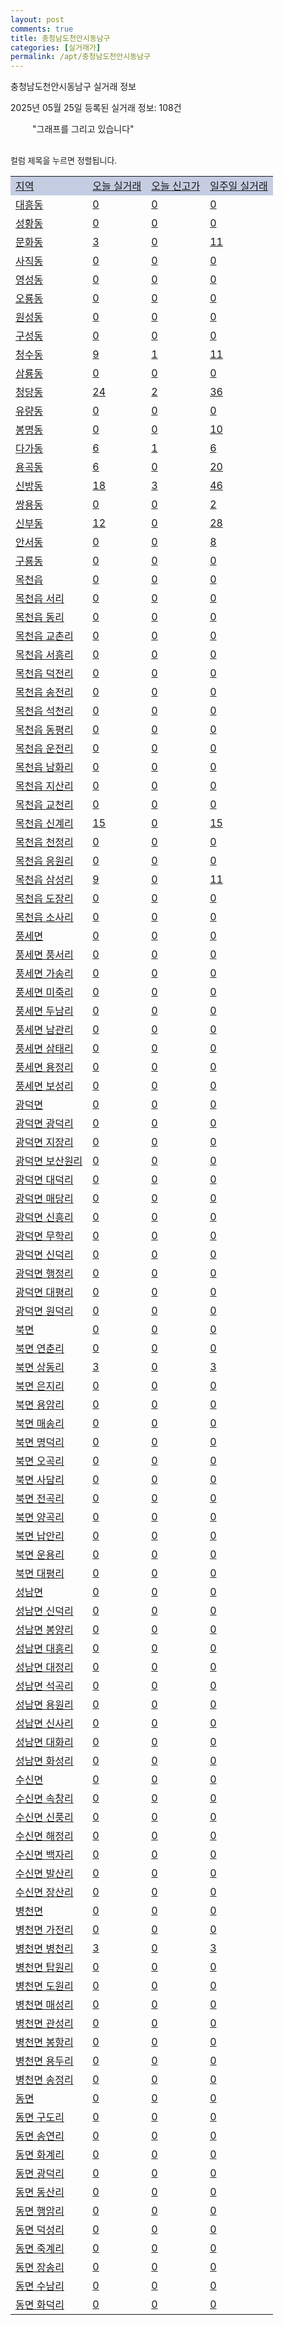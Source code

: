 ```yaml
---
layout: post
comments: true
title: 충청남도천안시동남구
categories: [실거래가]
permalink: /apt/충청남도천안시동남구
---
```


충청남도천안시동남구 실거래 정보

2025년 05월 25일 등록된 실거래 정보: 108건

<!--<script async src="https://pagead2.googlesyndication.com/pagead/js/adsbygoogle.js?client=ca-pub-3485438051770037"
 crossorigin="anonymous"></script>-->

<script type="text/javascript">
  google.charts.load('current', {'packages':['corechart']});
  google.charts.setOnLoadCallback(drawChart);

  function drawChart() {
    var data = google.visualization.arrayToDataTable([['거래일', '매매', '전월세', '전매'], ['21-01', 11, 6, 1], ['21-02', 0, 2, 0], ['21-03', 0, 2, 0], ['21-04', 0, 1, 0], ['21-05', 0, 0, 1], ['21-06', 0, 18, 0], ['21-07', 43, 70, 9], ['21-08', 355, 233, 164], ['21-09', 446, 250, 101], ['21-10', 462, 249, 114], ['21-11', 344, 256, 102], ['21-12', 276, 264, 71], ['22-01', 242, 238, 45], ['22-02', 255, 306, 54], ['22-03', 340, 282, 107], ['22-04', 406, 419, 77], ['22-05', 317, 335, 68], ['22-06', 255, 488, 27], ['22-07', 199, 298, 25], ['22-08', 45, 58, 6], ['23-07', 1, 2, 0], ['23-08', 0, 1, 0], ['23-09', 0, 2, 0], ['23-10', 16, 57, 2], ['23-11', 203, 306, 62], ['23-12', 205, 375, 86], ['24-01', 1, 13, 1], ['24-02', 2, 8, 0], ['24-03', 0, 0, 3], ['24-04', 6, 31, 0], ['24-05', 167, 365, 17], ['24-06', 266, 407, 31], ['24-07', 314, 456, 56], ['24-08', 288, 380, 45], ['24-09', 218, 270, 35], ['24-10', 293, 95, 308], ['24-11', 120, 0, 120], ['24-12', 202, 202, 202], ['25-01', 196, 196, 196], ['25-02', 284, 284, 284], ['25-03', 354, 354, 354], ['25-04', 308, 308, 308], ['25-05', 160, 160, 160]]);

    var options = {
      title: '최근 1년간 유형별 거래량 추이',
      legend: { position: 'bottom' }
    };

    setTimeout(function() {
        var chart = new google.visualization.LineChart(document.getElementById('columnchart_material'));
        chart.draw(data, (options));
        document.getElementById('loading').style.display = 'none';
        var dayLabel = (new Date()).getDay();
        if (dayLabel < 2) {
            sorttable.innerSortFunction.apply(document.getElementById('week'), []);
            sorttable.innerSortFunction.apply(document.getElementById('week'), []);        
        }
        else {
            sorttable.innerSortFunction.apply(document.getElementById('today'), []);
            sorttable.innerSortFunction.apply(document.getElementById('today'), []);
        }
    }, 200);

  }
</script>

<div id="loading" style="z-index:20; display: block; margin-left: 35px">"그래프를 그리고 있습니다"</div>
<div id="columnchart_material" style="width: 95%; margin-left: -35px; display: block"></div>
<!--<div style="width: 95%; margin-left: -35px; display: block">
      <script async src="https://pagead2.googlesyndication.com/pagead/js/adsbygoogle.js?client=ca-pub-3485438051770037"
          crossorigin="anonymous"></script>
      <ins class="adsbygoogle"
          style="display:block"
          data-ad-format="fluid"
          data-ad-layout-key="-fb+5w+4e-db+86"
          data-ad-client="ca-pub-3485438051770037"
          data-ad-slot="1827090281"></ins>
      <script>
          (adsbygoogle = window.adsbygoogle || []).push({});
      </script>
</div>-->
<br>

<font size='small' style='font-size: small;'>컬럼 제목을 누르면 정렬됩니다.</font>
<table class="sortable">
  <tr style='background-color: rgba(114, 132, 186,0.4);'>
    <td id="region"><a href="#">지역</a></td>
    <td id="today"><a href="#">오늘 실거래</a></td>
    <td id="today_new"><a href="#">오늘 신고가</a></td>
    <td id="week"><a href="#">일주일 실거래</a></td>
  </tr>

  
  <tr class="item">
    <td><a href="충청남도천안시동남구대흥동">대흥동</a></td>
    <td><a href="충청남도천안시동남구대흥동">0</a></td>
    <td><a href="충청남도천안시동남구대흥동">0</a></td>
    <td><a href="충청남도천안시동남구대흥동">0</a></td>
  </tr>
    

  <tr class="item">
    <td><a href="충청남도천안시동남구성황동">성황동</a></td>
    <td><a href="충청남도천안시동남구성황동">0</a></td>
    <td><a href="충청남도천안시동남구성황동">0</a></td>
    <td><a href="충청남도천안시동남구성황동">0</a></td>
  </tr>
    

  <tr class="item">
    <td><a href="충청남도천안시동남구문화동">문화동</a></td>
    <td><a href="충청남도천안시동남구문화동">3</a></td>
    <td><a href="충청남도천안시동남구문화동">0</a></td>
    <td><a href="충청남도천안시동남구문화동">11</a></td>
  </tr>
    

  <tr class="item">
    <td><a href="충청남도천안시동남구사직동">사직동</a></td>
    <td><a href="충청남도천안시동남구사직동">0</a></td>
    <td><a href="충청남도천안시동남구사직동">0</a></td>
    <td><a href="충청남도천안시동남구사직동">0</a></td>
  </tr>
    

  <tr class="item">
    <td><a href="충청남도천안시동남구영성동">영성동</a></td>
    <td><a href="충청남도천안시동남구영성동">0</a></td>
    <td><a href="충청남도천안시동남구영성동">0</a></td>
    <td><a href="충청남도천안시동남구영성동">0</a></td>
  </tr>
    

  <tr class="item">
    <td><a href="충청남도천안시동남구오룡동">오룡동</a></td>
    <td><a href="충청남도천안시동남구오룡동">0</a></td>
    <td><a href="충청남도천안시동남구오룡동">0</a></td>
    <td><a href="충청남도천안시동남구오룡동">0</a></td>
  </tr>
    

  <tr class="item">
    <td><a href="충청남도천안시동남구원성동">원성동</a></td>
    <td><a href="충청남도천안시동남구원성동">0</a></td>
    <td><a href="충청남도천안시동남구원성동">0</a></td>
    <td><a href="충청남도천안시동남구원성동">0</a></td>
  </tr>
    

  <tr class="item">
    <td><a href="충청남도천안시동남구구성동">구성동</a></td>
    <td><a href="충청남도천안시동남구구성동">0</a></td>
    <td><a href="충청남도천안시동남구구성동">0</a></td>
    <td><a href="충청남도천안시동남구구성동">0</a></td>
  </tr>
    

  <tr class="item">
    <td><a href="충청남도천안시동남구청수동">청수동</a></td>
    <td><a href="충청남도천안시동남구청수동">9</a></td>
    <td><a href="충청남도천안시동남구청수동">1</a></td>
    <td><a href="충청남도천안시동남구청수동">11</a></td>
  </tr>
    

  <tr class="item">
    <td><a href="충청남도천안시동남구삼룡동">삼룡동</a></td>
    <td><a href="충청남도천안시동남구삼룡동">0</a></td>
    <td><a href="충청남도천안시동남구삼룡동">0</a></td>
    <td><a href="충청남도천안시동남구삼룡동">0</a></td>
  </tr>
    

  <tr class="item">
    <td><a href="충청남도천안시동남구청당동">청당동</a></td>
    <td><a href="충청남도천안시동남구청당동">24</a></td>
    <td><a href="충청남도천안시동남구청당동">2</a></td>
    <td><a href="충청남도천안시동남구청당동">36</a></td>
  </tr>
    

  <tr class="item">
    <td><a href="충청남도천안시동남구유량동">유량동</a></td>
    <td><a href="충청남도천안시동남구유량동">0</a></td>
    <td><a href="충청남도천안시동남구유량동">0</a></td>
    <td><a href="충청남도천안시동남구유량동">0</a></td>
  </tr>
    

  <tr class="item">
    <td><a href="충청남도천안시동남구봉명동">봉명동</a></td>
    <td><a href="충청남도천안시동남구봉명동">0</a></td>
    <td><a href="충청남도천안시동남구봉명동">0</a></td>
    <td><a href="충청남도천안시동남구봉명동">10</a></td>
  </tr>
    

  <tr class="item">
    <td><a href="충청남도천안시동남구다가동">다가동</a></td>
    <td><a href="충청남도천안시동남구다가동">6</a></td>
    <td><a href="충청남도천안시동남구다가동">1</a></td>
    <td><a href="충청남도천안시동남구다가동">6</a></td>
  </tr>
    

  <tr class="item">
    <td><a href="충청남도천안시동남구용곡동">용곡동</a></td>
    <td><a href="충청남도천안시동남구용곡동">6</a></td>
    <td><a href="충청남도천안시동남구용곡동">0</a></td>
    <td><a href="충청남도천안시동남구용곡동">20</a></td>
  </tr>
    

  <tr class="item">
    <td><a href="충청남도천안시동남구신방동">신방동</a></td>
    <td><a href="충청남도천안시동남구신방동">18</a></td>
    <td><a href="충청남도천안시동남구신방동">3</a></td>
    <td><a href="충청남도천안시동남구신방동">46</a></td>
  </tr>
    

  <tr class="item">
    <td><a href="충청남도천안시동남구쌍용동">쌍용동</a></td>
    <td><a href="충청남도천안시동남구쌍용동">0</a></td>
    <td><a href="충청남도천안시동남구쌍용동">0</a></td>
    <td><a href="충청남도천안시동남구쌍용동">2</a></td>
  </tr>
    

  <tr class="item">
    <td><a href="충청남도천안시동남구신부동">신부동</a></td>
    <td><a href="충청남도천안시동남구신부동">12</a></td>
    <td><a href="충청남도천안시동남구신부동">0</a></td>
    <td><a href="충청남도천안시동남구신부동">28</a></td>
  </tr>
    

  <tr class="item">
    <td><a href="충청남도천안시동남구안서동">안서동</a></td>
    <td><a href="충청남도천안시동남구안서동">0</a></td>
    <td><a href="충청남도천안시동남구안서동">0</a></td>
    <td><a href="충청남도천안시동남구안서동">8</a></td>
  </tr>
    

  <tr class="item">
    <td><a href="충청남도천안시동남구구룡동">구룡동</a></td>
    <td><a href="충청남도천안시동남구구룡동">0</a></td>
    <td><a href="충청남도천안시동남구구룡동">0</a></td>
    <td><a href="충청남도천안시동남구구룡동">0</a></td>
  </tr>
    

  <tr class="item">
    <td><a href="충청남도천안시동남구목천읍">목천읍</a></td>
    <td><a href="충청남도천안시동남구목천읍">0</a></td>
    <td><a href="충청남도천안시동남구목천읍">0</a></td>
    <td><a href="충청남도천안시동남구목천읍">0</a></td>
  </tr>
    

  <tr class="item">
    <td><a href="충청남도천안시동남구목천읍서리">목천읍 서리</a></td>
    <td><a href="충청남도천안시동남구목천읍서리">0</a></td>
    <td><a href="충청남도천안시동남구목천읍서리">0</a></td>
    <td><a href="충청남도천안시동남구목천읍서리">0</a></td>
  </tr>
    

  <tr class="item">
    <td><a href="충청남도천안시동남구목천읍동리">목천읍 동리</a></td>
    <td><a href="충청남도천안시동남구목천읍동리">0</a></td>
    <td><a href="충청남도천안시동남구목천읍동리">0</a></td>
    <td><a href="충청남도천안시동남구목천읍동리">0</a></td>
  </tr>
    

  <tr class="item">
    <td><a href="충청남도천안시동남구목천읍교촌리">목천읍 교촌리</a></td>
    <td><a href="충청남도천안시동남구목천읍교촌리">0</a></td>
    <td><a href="충청남도천안시동남구목천읍교촌리">0</a></td>
    <td><a href="충청남도천안시동남구목천읍교촌리">0</a></td>
  </tr>
    

  <tr class="item">
    <td><a href="충청남도천안시동남구목천읍서흥리">목천읍 서흥리</a></td>
    <td><a href="충청남도천안시동남구목천읍서흥리">0</a></td>
    <td><a href="충청남도천안시동남구목천읍서흥리">0</a></td>
    <td><a href="충청남도천안시동남구목천읍서흥리">0</a></td>
  </tr>
    

  <tr class="item">
    <td><a href="충청남도천안시동남구목천읍덕전리">목천읍 덕전리</a></td>
    <td><a href="충청남도천안시동남구목천읍덕전리">0</a></td>
    <td><a href="충청남도천안시동남구목천읍덕전리">0</a></td>
    <td><a href="충청남도천안시동남구목천읍덕전리">0</a></td>
  </tr>
    

  <tr class="item">
    <td><a href="충청남도천안시동남구목천읍송전리">목천읍 송전리</a></td>
    <td><a href="충청남도천안시동남구목천읍송전리">0</a></td>
    <td><a href="충청남도천안시동남구목천읍송전리">0</a></td>
    <td><a href="충청남도천안시동남구목천읍송전리">0</a></td>
  </tr>
    

  <tr class="item">
    <td><a href="충청남도천안시동남구목천읍석천리">목천읍 석천리</a></td>
    <td><a href="충청남도천안시동남구목천읍석천리">0</a></td>
    <td><a href="충청남도천안시동남구목천읍석천리">0</a></td>
    <td><a href="충청남도천안시동남구목천읍석천리">0</a></td>
  </tr>
    

  <tr class="item">
    <td><a href="충청남도천안시동남구목천읍동평리">목천읍 동평리</a></td>
    <td><a href="충청남도천안시동남구목천읍동평리">0</a></td>
    <td><a href="충청남도천안시동남구목천읍동평리">0</a></td>
    <td><a href="충청남도천안시동남구목천읍동평리">0</a></td>
  </tr>
    

  <tr class="item">
    <td><a href="충청남도천안시동남구목천읍운전리">목천읍 운전리</a></td>
    <td><a href="충청남도천안시동남구목천읍운전리">0</a></td>
    <td><a href="충청남도천안시동남구목천읍운전리">0</a></td>
    <td><a href="충청남도천안시동남구목천읍운전리">0</a></td>
  </tr>
    

  <tr class="item">
    <td><a href="충청남도천안시동남구목천읍남화리">목천읍 남화리</a></td>
    <td><a href="충청남도천안시동남구목천읍남화리">0</a></td>
    <td><a href="충청남도천안시동남구목천읍남화리">0</a></td>
    <td><a href="충청남도천안시동남구목천읍남화리">0</a></td>
  </tr>
    

  <tr class="item">
    <td><a href="충청남도천안시동남구목천읍지산리">목천읍 지산리</a></td>
    <td><a href="충청남도천안시동남구목천읍지산리">0</a></td>
    <td><a href="충청남도천안시동남구목천읍지산리">0</a></td>
    <td><a href="충청남도천안시동남구목천읍지산리">0</a></td>
  </tr>
    

  <tr class="item">
    <td><a href="충청남도천안시동남구목천읍교천리">목천읍 교천리</a></td>
    <td><a href="충청남도천안시동남구목천읍교천리">0</a></td>
    <td><a href="충청남도천안시동남구목천읍교천리">0</a></td>
    <td><a href="충청남도천안시동남구목천읍교천리">0</a></td>
  </tr>
    

  <tr class="item">
    <td><a href="충청남도천안시동남구목천읍신계리">목천읍 신계리</a></td>
    <td><a href="충청남도천안시동남구목천읍신계리">15</a></td>
    <td><a href="충청남도천안시동남구목천읍신계리">0</a></td>
    <td><a href="충청남도천안시동남구목천읍신계리">15</a></td>
  </tr>
    

  <tr class="item">
    <td><a href="충청남도천안시동남구목천읍천정리">목천읍 천정리</a></td>
    <td><a href="충청남도천안시동남구목천읍천정리">0</a></td>
    <td><a href="충청남도천안시동남구목천읍천정리">0</a></td>
    <td><a href="충청남도천안시동남구목천읍천정리">0</a></td>
  </tr>
    

  <tr class="item">
    <td><a href="충청남도천안시동남구목천읍응원리">목천읍 응원리</a></td>
    <td><a href="충청남도천안시동남구목천읍응원리">0</a></td>
    <td><a href="충청남도천안시동남구목천읍응원리">0</a></td>
    <td><a href="충청남도천안시동남구목천읍응원리">0</a></td>
  </tr>
    

  <tr class="item">
    <td><a href="충청남도천안시동남구목천읍삼성리">목천읍 삼성리</a></td>
    <td><a href="충청남도천안시동남구목천읍삼성리">9</a></td>
    <td><a href="충청남도천안시동남구목천읍삼성리">0</a></td>
    <td><a href="충청남도천안시동남구목천읍삼성리">11</a></td>
  </tr>
    

  <tr class="item">
    <td><a href="충청남도천안시동남구목천읍도장리">목천읍 도장리</a></td>
    <td><a href="충청남도천안시동남구목천읍도장리">0</a></td>
    <td><a href="충청남도천안시동남구목천읍도장리">0</a></td>
    <td><a href="충청남도천안시동남구목천읍도장리">0</a></td>
  </tr>
    

  <tr class="item">
    <td><a href="충청남도천안시동남구목천읍소사리">목천읍 소사리</a></td>
    <td><a href="충청남도천안시동남구목천읍소사리">0</a></td>
    <td><a href="충청남도천안시동남구목천읍소사리">0</a></td>
    <td><a href="충청남도천안시동남구목천읍소사리">0</a></td>
  </tr>
    

  <tr class="item">
    <td><a href="충청남도천안시동남구풍세면">풍세면</a></td>
    <td><a href="충청남도천안시동남구풍세면">0</a></td>
    <td><a href="충청남도천안시동남구풍세면">0</a></td>
    <td><a href="충청남도천안시동남구풍세면">0</a></td>
  </tr>
    

  <tr class="item">
    <td><a href="충청남도천안시동남구풍세면풍서리">풍세면 풍서리</a></td>
    <td><a href="충청남도천안시동남구풍세면풍서리">0</a></td>
    <td><a href="충청남도천안시동남구풍세면풍서리">0</a></td>
    <td><a href="충청남도천안시동남구풍세면풍서리">0</a></td>
  </tr>
    

  <tr class="item">
    <td><a href="충청남도천안시동남구풍세면가송리">풍세면 가송리</a></td>
    <td><a href="충청남도천안시동남구풍세면가송리">0</a></td>
    <td><a href="충청남도천안시동남구풍세면가송리">0</a></td>
    <td><a href="충청남도천안시동남구풍세면가송리">0</a></td>
  </tr>
    

  <tr class="item">
    <td><a href="충청남도천안시동남구풍세면미죽리">풍세면 미죽리</a></td>
    <td><a href="충청남도천안시동남구풍세면미죽리">0</a></td>
    <td><a href="충청남도천안시동남구풍세면미죽리">0</a></td>
    <td><a href="충청남도천안시동남구풍세면미죽리">0</a></td>
  </tr>
    

  <tr class="item">
    <td><a href="충청남도천안시동남구풍세면두남리">풍세면 두남리</a></td>
    <td><a href="충청남도천안시동남구풍세면두남리">0</a></td>
    <td><a href="충청남도천안시동남구풍세면두남리">0</a></td>
    <td><a href="충청남도천안시동남구풍세면두남리">0</a></td>
  </tr>
    

  <tr class="item">
    <td><a href="충청남도천안시동남구풍세면남관리">풍세면 남관리</a></td>
    <td><a href="충청남도천안시동남구풍세면남관리">0</a></td>
    <td><a href="충청남도천안시동남구풍세면남관리">0</a></td>
    <td><a href="충청남도천안시동남구풍세면남관리">0</a></td>
  </tr>
    

  <tr class="item">
    <td><a href="충청남도천안시동남구풍세면삼태리">풍세면 삼태리</a></td>
    <td><a href="충청남도천안시동남구풍세면삼태리">0</a></td>
    <td><a href="충청남도천안시동남구풍세면삼태리">0</a></td>
    <td><a href="충청남도천안시동남구풍세면삼태리">0</a></td>
  </tr>
    

  <tr class="item">
    <td><a href="충청남도천안시동남구풍세면용정리">풍세면 용정리</a></td>
    <td><a href="충청남도천안시동남구풍세면용정리">0</a></td>
    <td><a href="충청남도천안시동남구풍세면용정리">0</a></td>
    <td><a href="충청남도천안시동남구풍세면용정리">0</a></td>
  </tr>
    

  <tr class="item">
    <td><a href="충청남도천안시동남구풍세면보성리">풍세면 보성리</a></td>
    <td><a href="충청남도천안시동남구풍세면보성리">0</a></td>
    <td><a href="충청남도천안시동남구풍세면보성리">0</a></td>
    <td><a href="충청남도천안시동남구풍세면보성리">0</a></td>
  </tr>
    

  <tr class="item">
    <td><a href="충청남도천안시동남구광덕면">광덕면</a></td>
    <td><a href="충청남도천안시동남구광덕면">0</a></td>
    <td><a href="충청남도천안시동남구광덕면">0</a></td>
    <td><a href="충청남도천안시동남구광덕면">0</a></td>
  </tr>
    

  <tr class="item">
    <td><a href="충청남도천안시동남구광덕면광덕리">광덕면 광덕리</a></td>
    <td><a href="충청남도천안시동남구광덕면광덕리">0</a></td>
    <td><a href="충청남도천안시동남구광덕면광덕리">0</a></td>
    <td><a href="충청남도천안시동남구광덕면광덕리">0</a></td>
  </tr>
    

  <tr class="item">
    <td><a href="충청남도천안시동남구광덕면지장리">광덕면 지장리</a></td>
    <td><a href="충청남도천안시동남구광덕면지장리">0</a></td>
    <td><a href="충청남도천안시동남구광덕면지장리">0</a></td>
    <td><a href="충청남도천안시동남구광덕면지장리">0</a></td>
  </tr>
    

  <tr class="item">
    <td><a href="충청남도천안시동남구광덕면보산원리">광덕면 보산원리</a></td>
    <td><a href="충청남도천안시동남구광덕면보산원리">0</a></td>
    <td><a href="충청남도천안시동남구광덕면보산원리">0</a></td>
    <td><a href="충청남도천안시동남구광덕면보산원리">0</a></td>
  </tr>
    

  <tr class="item">
    <td><a href="충청남도천안시동남구광덕면대덕리">광덕면 대덕리</a></td>
    <td><a href="충청남도천안시동남구광덕면대덕리">0</a></td>
    <td><a href="충청남도천안시동남구광덕면대덕리">0</a></td>
    <td><a href="충청남도천안시동남구광덕면대덕리">0</a></td>
  </tr>
    

  <tr class="item">
    <td><a href="충청남도천안시동남구광덕면매당리">광덕면 매당리</a></td>
    <td><a href="충청남도천안시동남구광덕면매당리">0</a></td>
    <td><a href="충청남도천안시동남구광덕면매당리">0</a></td>
    <td><a href="충청남도천안시동남구광덕면매당리">0</a></td>
  </tr>
    

  <tr class="item">
    <td><a href="충청남도천안시동남구광덕면신흥리">광덕면 신흥리</a></td>
    <td><a href="충청남도천안시동남구광덕면신흥리">0</a></td>
    <td><a href="충청남도천안시동남구광덕면신흥리">0</a></td>
    <td><a href="충청남도천안시동남구광덕면신흥리">0</a></td>
  </tr>
    

  <tr class="item">
    <td><a href="충청남도천안시동남구광덕면무학리">광덕면 무학리</a></td>
    <td><a href="충청남도천안시동남구광덕면무학리">0</a></td>
    <td><a href="충청남도천안시동남구광덕면무학리">0</a></td>
    <td><a href="충청남도천안시동남구광덕면무학리">0</a></td>
  </tr>
    

  <tr class="item">
    <td><a href="충청남도천안시동남구광덕면신덕리">광덕면 신덕리</a></td>
    <td><a href="충청남도천안시동남구광덕면신덕리">0</a></td>
    <td><a href="충청남도천안시동남구광덕면신덕리">0</a></td>
    <td><a href="충청남도천안시동남구광덕면신덕리">0</a></td>
  </tr>
    

  <tr class="item">
    <td><a href="충청남도천안시동남구광덕면행정리">광덕면 행정리</a></td>
    <td><a href="충청남도천안시동남구광덕면행정리">0</a></td>
    <td><a href="충청남도천안시동남구광덕면행정리">0</a></td>
    <td><a href="충청남도천안시동남구광덕면행정리">0</a></td>
  </tr>
    

  <tr class="item">
    <td><a href="충청남도천안시동남구광덕면대평리">광덕면 대평리</a></td>
    <td><a href="충청남도천안시동남구광덕면대평리">0</a></td>
    <td><a href="충청남도천안시동남구광덕면대평리">0</a></td>
    <td><a href="충청남도천안시동남구광덕면대평리">0</a></td>
  </tr>
    

  <tr class="item">
    <td><a href="충청남도천안시동남구광덕면원덕리">광덕면 원덕리</a></td>
    <td><a href="충청남도천안시동남구광덕면원덕리">0</a></td>
    <td><a href="충청남도천안시동남구광덕면원덕리">0</a></td>
    <td><a href="충청남도천안시동남구광덕면원덕리">0</a></td>
  </tr>
    

  <tr class="item">
    <td><a href="충청남도천안시동남구북면">북면</a></td>
    <td><a href="충청남도천안시동남구북면">0</a></td>
    <td><a href="충청남도천안시동남구북면">0</a></td>
    <td><a href="충청남도천안시동남구북면">0</a></td>
  </tr>
    

  <tr class="item">
    <td><a href="충청남도천안시동남구북면연춘리">북면 연춘리</a></td>
    <td><a href="충청남도천안시동남구북면연춘리">0</a></td>
    <td><a href="충청남도천안시동남구북면연춘리">0</a></td>
    <td><a href="충청남도천안시동남구북면연춘리">0</a></td>
  </tr>
    

  <tr class="item">
    <td><a href="충청남도천안시동남구북면상동리">북면 상동리</a></td>
    <td><a href="충청남도천안시동남구북면상동리">3</a></td>
    <td><a href="충청남도천안시동남구북면상동리">0</a></td>
    <td><a href="충청남도천안시동남구북면상동리">3</a></td>
  </tr>
    

  <tr class="item">
    <td><a href="충청남도천안시동남구북면은지리">북면 은지리</a></td>
    <td><a href="충청남도천안시동남구북면은지리">0</a></td>
    <td><a href="충청남도천안시동남구북면은지리">0</a></td>
    <td><a href="충청남도천안시동남구북면은지리">0</a></td>
  </tr>
    

  <tr class="item">
    <td><a href="충청남도천안시동남구북면용암리">북면 용암리</a></td>
    <td><a href="충청남도천안시동남구북면용암리">0</a></td>
    <td><a href="충청남도천안시동남구북면용암리">0</a></td>
    <td><a href="충청남도천안시동남구북면용암리">0</a></td>
  </tr>
    

  <tr class="item">
    <td><a href="충청남도천안시동남구북면매송리">북면 매송리</a></td>
    <td><a href="충청남도천안시동남구북면매송리">0</a></td>
    <td><a href="충청남도천안시동남구북면매송리">0</a></td>
    <td><a href="충청남도천안시동남구북면매송리">0</a></td>
  </tr>
    

  <tr class="item">
    <td><a href="충청남도천안시동남구북면명덕리">북면 명덕리</a></td>
    <td><a href="충청남도천안시동남구북면명덕리">0</a></td>
    <td><a href="충청남도천안시동남구북면명덕리">0</a></td>
    <td><a href="충청남도천안시동남구북면명덕리">0</a></td>
  </tr>
    

  <tr class="item">
    <td><a href="충청남도천안시동남구북면오곡리">북면 오곡리</a></td>
    <td><a href="충청남도천안시동남구북면오곡리">0</a></td>
    <td><a href="충청남도천안시동남구북면오곡리">0</a></td>
    <td><a href="충청남도천안시동남구북면오곡리">0</a></td>
  </tr>
    

  <tr class="item">
    <td><a href="충청남도천안시동남구북면사담리">북면 사담리</a></td>
    <td><a href="충청남도천안시동남구북면사담리">0</a></td>
    <td><a href="충청남도천안시동남구북면사담리">0</a></td>
    <td><a href="충청남도천안시동남구북면사담리">0</a></td>
  </tr>
    

  <tr class="item">
    <td><a href="충청남도천안시동남구북면전곡리">북면 전곡리</a></td>
    <td><a href="충청남도천안시동남구북면전곡리">0</a></td>
    <td><a href="충청남도천안시동남구북면전곡리">0</a></td>
    <td><a href="충청남도천안시동남구북면전곡리">0</a></td>
  </tr>
    

  <tr class="item">
    <td><a href="충청남도천안시동남구북면양곡리">북면 양곡리</a></td>
    <td><a href="충청남도천안시동남구북면양곡리">0</a></td>
    <td><a href="충청남도천안시동남구북면양곡리">0</a></td>
    <td><a href="충청남도천안시동남구북면양곡리">0</a></td>
  </tr>
    

  <tr class="item">
    <td><a href="충청남도천안시동남구북면납안리">북면 납안리</a></td>
    <td><a href="충청남도천안시동남구북면납안리">0</a></td>
    <td><a href="충청남도천안시동남구북면납안리">0</a></td>
    <td><a href="충청남도천안시동남구북면납안리">0</a></td>
  </tr>
    

  <tr class="item">
    <td><a href="충청남도천안시동남구북면운용리">북면 운용리</a></td>
    <td><a href="충청남도천안시동남구북면운용리">0</a></td>
    <td><a href="충청남도천안시동남구북면운용리">0</a></td>
    <td><a href="충청남도천안시동남구북면운용리">0</a></td>
  </tr>
    

  <tr class="item">
    <td><a href="충청남도천안시동남구북면대평리">북면 대평리</a></td>
    <td><a href="충청남도천안시동남구북면대평리">0</a></td>
    <td><a href="충청남도천안시동남구북면대평리">0</a></td>
    <td><a href="충청남도천안시동남구북면대평리">0</a></td>
  </tr>
    

  <tr class="item">
    <td><a href="충청남도천안시동남구성남면">성남면</a></td>
    <td><a href="충청남도천안시동남구성남면">0</a></td>
    <td><a href="충청남도천안시동남구성남면">0</a></td>
    <td><a href="충청남도천안시동남구성남면">0</a></td>
  </tr>
    

  <tr class="item">
    <td><a href="충청남도천안시동남구성남면신덕리">성남면 신덕리</a></td>
    <td><a href="충청남도천안시동남구성남면신덕리">0</a></td>
    <td><a href="충청남도천안시동남구성남면신덕리">0</a></td>
    <td><a href="충청남도천안시동남구성남면신덕리">0</a></td>
  </tr>
    

  <tr class="item">
    <td><a href="충청남도천안시동남구성남면봉양리">성남면 봉양리</a></td>
    <td><a href="충청남도천안시동남구성남면봉양리">0</a></td>
    <td><a href="충청남도천안시동남구성남면봉양리">0</a></td>
    <td><a href="충청남도천안시동남구성남면봉양리">0</a></td>
  </tr>
    

  <tr class="item">
    <td><a href="충청남도천안시동남구성남면대흥리">성남면 대흥리</a></td>
    <td><a href="충청남도천안시동남구성남면대흥리">0</a></td>
    <td><a href="충청남도천안시동남구성남면대흥리">0</a></td>
    <td><a href="충청남도천안시동남구성남면대흥리">0</a></td>
  </tr>
    

  <tr class="item">
    <td><a href="충청남도천안시동남구성남면대정리">성남면 대정리</a></td>
    <td><a href="충청남도천안시동남구성남면대정리">0</a></td>
    <td><a href="충청남도천안시동남구성남면대정리">0</a></td>
    <td><a href="충청남도천안시동남구성남면대정리">0</a></td>
  </tr>
    

  <tr class="item">
    <td><a href="충청남도천안시동남구성남면석곡리">성남면 석곡리</a></td>
    <td><a href="충청남도천안시동남구성남면석곡리">0</a></td>
    <td><a href="충청남도천안시동남구성남면석곡리">0</a></td>
    <td><a href="충청남도천안시동남구성남면석곡리">0</a></td>
  </tr>
    

  <tr class="item">
    <td><a href="충청남도천안시동남구성남면용원리">성남면 용원리</a></td>
    <td><a href="충청남도천안시동남구성남면용원리">0</a></td>
    <td><a href="충청남도천안시동남구성남면용원리">0</a></td>
    <td><a href="충청남도천안시동남구성남면용원리">0</a></td>
  </tr>
    

  <tr class="item">
    <td><a href="충청남도천안시동남구성남면신사리">성남면 신사리</a></td>
    <td><a href="충청남도천안시동남구성남면신사리">0</a></td>
    <td><a href="충청남도천안시동남구성남면신사리">0</a></td>
    <td><a href="충청남도천안시동남구성남면신사리">0</a></td>
  </tr>
    

  <tr class="item">
    <td><a href="충청남도천안시동남구성남면대화리">성남면 대화리</a></td>
    <td><a href="충청남도천안시동남구성남면대화리">0</a></td>
    <td><a href="충청남도천안시동남구성남면대화리">0</a></td>
    <td><a href="충청남도천안시동남구성남면대화리">0</a></td>
  </tr>
    

  <tr class="item">
    <td><a href="충청남도천안시동남구성남면화성리">성남면 화성리</a></td>
    <td><a href="충청남도천안시동남구성남면화성리">0</a></td>
    <td><a href="충청남도천안시동남구성남면화성리">0</a></td>
    <td><a href="충청남도천안시동남구성남면화성리">0</a></td>
  </tr>
    

  <tr class="item">
    <td><a href="충청남도천안시동남구수신면">수신면</a></td>
    <td><a href="충청남도천안시동남구수신면">0</a></td>
    <td><a href="충청남도천안시동남구수신면">0</a></td>
    <td><a href="충청남도천안시동남구수신면">0</a></td>
  </tr>
    

  <tr class="item">
    <td><a href="충청남도천안시동남구수신면속창리">수신면 속창리</a></td>
    <td><a href="충청남도천안시동남구수신면속창리">0</a></td>
    <td><a href="충청남도천안시동남구수신면속창리">0</a></td>
    <td><a href="충청남도천안시동남구수신면속창리">0</a></td>
  </tr>
    

  <tr class="item">
    <td><a href="충청남도천안시동남구수신면신풍리">수신면 신풍리</a></td>
    <td><a href="충청남도천안시동남구수신면신풍리">0</a></td>
    <td><a href="충청남도천안시동남구수신면신풍리">0</a></td>
    <td><a href="충청남도천안시동남구수신면신풍리">0</a></td>
  </tr>
    

  <tr class="item">
    <td><a href="충청남도천안시동남구수신면해정리">수신면 해정리</a></td>
    <td><a href="충청남도천안시동남구수신면해정리">0</a></td>
    <td><a href="충청남도천안시동남구수신면해정리">0</a></td>
    <td><a href="충청남도천안시동남구수신면해정리">0</a></td>
  </tr>
    

  <tr class="item">
    <td><a href="충청남도천안시동남구수신면백자리">수신면 백자리</a></td>
    <td><a href="충청남도천안시동남구수신면백자리">0</a></td>
    <td><a href="충청남도천안시동남구수신면백자리">0</a></td>
    <td><a href="충청남도천안시동남구수신면백자리">0</a></td>
  </tr>
    

  <tr class="item">
    <td><a href="충청남도천안시동남구수신면발산리">수신면 발산리</a></td>
    <td><a href="충청남도천안시동남구수신면발산리">0</a></td>
    <td><a href="충청남도천안시동남구수신면발산리">0</a></td>
    <td><a href="충청남도천안시동남구수신면발산리">0</a></td>
  </tr>
    

  <tr class="item">
    <td><a href="충청남도천안시동남구수신면장산리">수신면 장산리</a></td>
    <td><a href="충청남도천안시동남구수신면장산리">0</a></td>
    <td><a href="충청남도천안시동남구수신면장산리">0</a></td>
    <td><a href="충청남도천안시동남구수신면장산리">0</a></td>
  </tr>
    

  <tr class="item">
    <td><a href="충청남도천안시동남구병천면">병천면</a></td>
    <td><a href="충청남도천안시동남구병천면">0</a></td>
    <td><a href="충청남도천안시동남구병천면">0</a></td>
    <td><a href="충청남도천안시동남구병천면">0</a></td>
  </tr>
    

  <tr class="item">
    <td><a href="충청남도천안시동남구병천면가전리">병천면 가전리</a></td>
    <td><a href="충청남도천안시동남구병천면가전리">0</a></td>
    <td><a href="충청남도천안시동남구병천면가전리">0</a></td>
    <td><a href="충청남도천안시동남구병천면가전리">0</a></td>
  </tr>
    

  <tr class="item">
    <td><a href="충청남도천안시동남구병천면병천리">병천면 병천리</a></td>
    <td><a href="충청남도천안시동남구병천면병천리">3</a></td>
    <td><a href="충청남도천안시동남구병천면병천리">0</a></td>
    <td><a href="충청남도천안시동남구병천면병천리">3</a></td>
  </tr>
    

  <tr class="item">
    <td><a href="충청남도천안시동남구병천면탑원리">병천면 탑원리</a></td>
    <td><a href="충청남도천안시동남구병천면탑원리">0</a></td>
    <td><a href="충청남도천안시동남구병천면탑원리">0</a></td>
    <td><a href="충청남도천안시동남구병천면탑원리">0</a></td>
  </tr>
    

  <tr class="item">
    <td><a href="충청남도천안시동남구병천면도원리">병천면 도원리</a></td>
    <td><a href="충청남도천안시동남구병천면도원리">0</a></td>
    <td><a href="충청남도천안시동남구병천면도원리">0</a></td>
    <td><a href="충청남도천안시동남구병천면도원리">0</a></td>
  </tr>
    

  <tr class="item">
    <td><a href="충청남도천안시동남구병천면매성리">병천면 매성리</a></td>
    <td><a href="충청남도천안시동남구병천면매성리">0</a></td>
    <td><a href="충청남도천안시동남구병천면매성리">0</a></td>
    <td><a href="충청남도천안시동남구병천면매성리">0</a></td>
  </tr>
    

  <tr class="item">
    <td><a href="충청남도천안시동남구병천면관성리">병천면 관성리</a></td>
    <td><a href="충청남도천안시동남구병천면관성리">0</a></td>
    <td><a href="충청남도천안시동남구병천면관성리">0</a></td>
    <td><a href="충청남도천안시동남구병천면관성리">0</a></td>
  </tr>
    

  <tr class="item">
    <td><a href="충청남도천안시동남구병천면봉항리">병천면 봉항리</a></td>
    <td><a href="충청남도천안시동남구병천면봉항리">0</a></td>
    <td><a href="충청남도천안시동남구병천면봉항리">0</a></td>
    <td><a href="충청남도천안시동남구병천면봉항리">0</a></td>
  </tr>
    

  <tr class="item">
    <td><a href="충청남도천안시동남구병천면용두리">병천면 용두리</a></td>
    <td><a href="충청남도천안시동남구병천면용두리">0</a></td>
    <td><a href="충청남도천안시동남구병천면용두리">0</a></td>
    <td><a href="충청남도천안시동남구병천면용두리">0</a></td>
  </tr>
    

  <tr class="item">
    <td><a href="충청남도천안시동남구병천면송정리">병천면 송정리</a></td>
    <td><a href="충청남도천안시동남구병천면송정리">0</a></td>
    <td><a href="충청남도천안시동남구병천면송정리">0</a></td>
    <td><a href="충청남도천안시동남구병천면송정리">0</a></td>
  </tr>
    

  <tr class="item">
    <td><a href="충청남도천안시동남구동면">동면</a></td>
    <td><a href="충청남도천안시동남구동면">0</a></td>
    <td><a href="충청남도천안시동남구동면">0</a></td>
    <td><a href="충청남도천안시동남구동면">0</a></td>
  </tr>
    

  <tr class="item">
    <td><a href="충청남도천안시동남구동면구도리">동면 구도리</a></td>
    <td><a href="충청남도천안시동남구동면구도리">0</a></td>
    <td><a href="충청남도천안시동남구동면구도리">0</a></td>
    <td><a href="충청남도천안시동남구동면구도리">0</a></td>
  </tr>
    

  <tr class="item">
    <td><a href="충청남도천안시동남구동면송연리">동면 송연리</a></td>
    <td><a href="충청남도천안시동남구동면송연리">0</a></td>
    <td><a href="충청남도천안시동남구동면송연리">0</a></td>
    <td><a href="충청남도천안시동남구동면송연리">0</a></td>
  </tr>
    

  <tr class="item">
    <td><a href="충청남도천안시동남구동면화계리">동면 화계리</a></td>
    <td><a href="충청남도천안시동남구동면화계리">0</a></td>
    <td><a href="충청남도천안시동남구동면화계리">0</a></td>
    <td><a href="충청남도천안시동남구동면화계리">0</a></td>
  </tr>
    

  <tr class="item">
    <td><a href="충청남도천안시동남구동면광덕리">동면 광덕리</a></td>
    <td><a href="충청남도천안시동남구동면광덕리">0</a></td>
    <td><a href="충청남도천안시동남구동면광덕리">0</a></td>
    <td><a href="충청남도천안시동남구동면광덕리">0</a></td>
  </tr>
    

  <tr class="item">
    <td><a href="충청남도천안시동남구동면동산리">동면 동산리</a></td>
    <td><a href="충청남도천안시동남구동면동산리">0</a></td>
    <td><a href="충청남도천안시동남구동면동산리">0</a></td>
    <td><a href="충청남도천안시동남구동면동산리">0</a></td>
  </tr>
    

  <tr class="item">
    <td><a href="충청남도천안시동남구동면행암리">동면 행암리</a></td>
    <td><a href="충청남도천안시동남구동면행암리">0</a></td>
    <td><a href="충청남도천안시동남구동면행암리">0</a></td>
    <td><a href="충청남도천안시동남구동면행암리">0</a></td>
  </tr>
    

  <tr class="item">
    <td><a href="충청남도천안시동남구동면덕성리">동면 덕성리</a></td>
    <td><a href="충청남도천안시동남구동면덕성리">0</a></td>
    <td><a href="충청남도천안시동남구동면덕성리">0</a></td>
    <td><a href="충청남도천안시동남구동면덕성리">0</a></td>
  </tr>
    

  <tr class="item">
    <td><a href="충청남도천안시동남구동면죽계리">동면 죽계리</a></td>
    <td><a href="충청남도천안시동남구동면죽계리">0</a></td>
    <td><a href="충청남도천안시동남구동면죽계리">0</a></td>
    <td><a href="충청남도천안시동남구동면죽계리">0</a></td>
  </tr>
    

  <tr class="item">
    <td><a href="충청남도천안시동남구동면장송리">동면 장송리</a></td>
    <td><a href="충청남도천안시동남구동면장송리">0</a></td>
    <td><a href="충청남도천안시동남구동면장송리">0</a></td>
    <td><a href="충청남도천안시동남구동면장송리">0</a></td>
  </tr>
    

  <tr class="item">
    <td><a href="충청남도천안시동남구동면수남리">동면 수남리</a></td>
    <td><a href="충청남도천안시동남구동면수남리">0</a></td>
    <td><a href="충청남도천안시동남구동면수남리">0</a></td>
    <td><a href="충청남도천안시동남구동면수남리">0</a></td>
  </tr>
    

  <tr class="item">
    <td><a href="충청남도천안시동남구동면화덕리">동면 화덕리</a></td>
    <td><a href="충청남도천안시동남구동면화덕리">0</a></td>
    <td><a href="충청남도천안시동남구동면화덕리">0</a></td>
    <td><a href="충청남도천안시동남구동면화덕리">0</a></td>
  </tr>
    


</table>


    